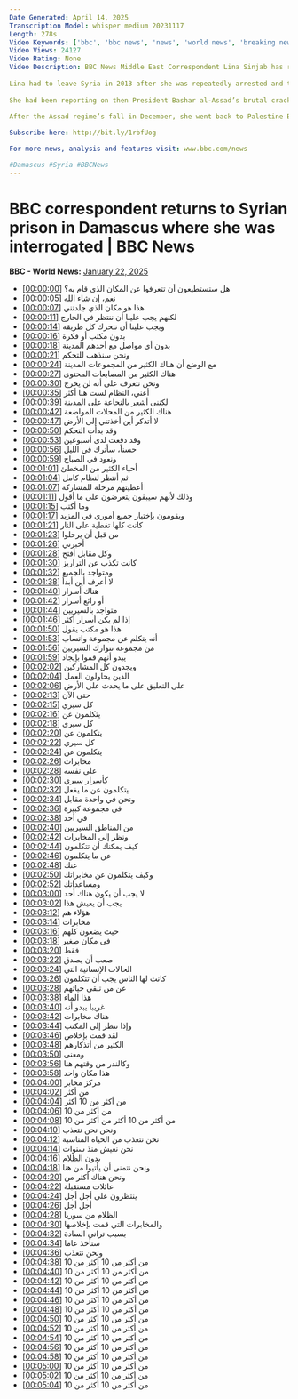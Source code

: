 ```yaml
---
Date Generated: April 14, 2025
Transcription Model: whisper medium 20231117
Length: 278s
Video Keywords: ['bbc', 'bbc news', 'news', 'world news', 'breaking news', 'us news', 'world', 'america', 'usa', 'usa news', 'india news']
Video Views: 24127
Video Rating: None
Video Description: BBC News Middle East Correspondent Lina Sinjab has returned to the Palestine Branch Prison in Damascus, Syria, where she was interrogated repeatedly.
 
Lina had to leave Syria in 2013 after she was repeatedly arrested and threatened by the regime.
 
She had been reporting on then President Bashar al-Assad’s brutal crackdown on pro-democracy protests.
 
After the Assad regime’s fall in December, she went back to Palestine Branch Prison in Damascus where she was last investigated, looking for her files.

Subscribe here: http://bit.ly/1rbfUog

For more news, analysis and features visit: www.bbc.com/news 

#Damascus #Syria #BBCNews
---
```


# BBC correspondent returns to Syrian prison in Damascus where she was interrogated | BBC News
**BBC - World News:** [January 22, 2025](https://www.youtube.com/watch?v=cgYKWZIN9KI)
*  هل ستستطيعون أن تتعرفوا عن المكان الذي قام به؟ [[00:00:00](https://www.youtube.com/watch?v=cgYKWZIN9KI&t=0.0s)]
*  نعم، إن شاء الله [[00:00:05](https://www.youtube.com/watch?v=cgYKWZIN9KI&t=5.0s)]
*  هذا هو مكان الذي جلدتني [[00:00:07](https://www.youtube.com/watch?v=cgYKWZIN9KI&t=7.0s)]
*  لكنهم يجب علينا أن ننتظر في الخارج [[00:00:11](https://www.youtube.com/watch?v=cgYKWZIN9KI&t=11.0s)]
*  ويجب علينا أن نتحرك كل طريقه [[00:00:14](https://www.youtube.com/watch?v=cgYKWZIN9KI&t=14.0s)]
*  بدون مكتب أو فكرة [[00:00:16](https://www.youtube.com/watch?v=cgYKWZIN9KI&t=16.0s)]
*  بدون أي مواصل مع أحدهم المدينة [[00:00:18](https://www.youtube.com/watch?v=cgYKWZIN9KI&t=18.0s)]
*  ونحن سنذهب للتحكم [[00:00:21](https://www.youtube.com/watch?v=cgYKWZIN9KI&t=21.0s)]
*  مع الوضع أن هناك الكثير من المجموعات المدينة [[00:00:24](https://www.youtube.com/watch?v=cgYKWZIN9KI&t=24.0s)]
*  هناك الكثير من المصابعات المحتوى [[00:00:27](https://www.youtube.com/watch?v=cgYKWZIN9KI&t=27.0s)]
*  ونحن نتعرف على أنه لن يخرج [[00:00:30](https://www.youtube.com/watch?v=cgYKWZIN9KI&t=30.0s)]
*  أعني، النظام لست هنا أكثر [[00:00:35](https://www.youtube.com/watch?v=cgYKWZIN9KI&t=35.0s)]
*  لكنني أشعر بالنجاعة على المدينة [[00:00:39](https://www.youtube.com/watch?v=cgYKWZIN9KI&t=39.0s)]
*  هناك الكثير من المحلات المواضعة [[00:00:42](https://www.youtube.com/watch?v=cgYKWZIN9KI&t=42.0s)]
*  لا أتذكر أين أخذتني إلى الأرض [[00:00:47](https://www.youtube.com/watch?v=cgYKWZIN9KI&t=47.0s)]
*  وقد بدأت التحكم [[00:00:50](https://www.youtube.com/watch?v=cgYKWZIN9KI&t=50.0s)]
*  وقد دفعت لدى أسبوعين [[00:00:53](https://www.youtube.com/watch?v=cgYKWZIN9KI&t=53.0s)]
*  حسناً، سأترك في الليل [[00:00:56](https://www.youtube.com/watch?v=cgYKWZIN9KI&t=56.0s)]
*  ونعود في الصباح [[00:00:59](https://www.youtube.com/watch?v=cgYKWZIN9KI&t=59.0s)]
*  أحياء الكثير من المخطئ [[00:01:01](https://www.youtube.com/watch?v=cgYKWZIN9KI&t=61.0s)]
*  ثم أنتظر لنظام كامل [[00:01:04](https://www.youtube.com/watch?v=cgYKWZIN9KI&t=64.0s)]
*  أعطيتهم مرحلة للمشاركة [[00:01:07](https://www.youtube.com/watch?v=cgYKWZIN9KI&t=67.0s)]
*  وذلك لأنهم سيبقون يتعرضون على ما أقول [[00:01:11](https://www.youtube.com/watch?v=cgYKWZIN9KI&t=71.0s)]
*  وما أكتب [[00:01:15](https://www.youtube.com/watch?v=cgYKWZIN9KI&t=75.0s)]
*  ويقومون بإختيار جميع أموري في المزيد [[00:01:17](https://www.youtube.com/watch?v=cgYKWZIN9KI&t=77.0s)]
*  كانت كلها تغطية على النار [[00:01:21](https://www.youtube.com/watch?v=cgYKWZIN9KI&t=81.0s)]
*  من قبل أن يرحلوا [[00:01:23](https://www.youtube.com/watch?v=cgYKWZIN9KI&t=83.0s)]
*  أخبرني [[00:01:26](https://www.youtube.com/watch?v=cgYKWZIN9KI&t=86.0s)]
*  وكل مقابل أفتح [[00:01:28](https://www.youtube.com/watch?v=cgYKWZIN9KI&t=88.0s)]
*  كانت تكذب عن التراريز [[00:01:30](https://www.youtube.com/watch?v=cgYKWZIN9KI&t=90.0s)]
*  ومتواجد بالجميع [[00:01:32](https://www.youtube.com/watch?v=cgYKWZIN9KI&t=92.0s)]
*  لا أعرف أين أبدأ [[00:01:38](https://www.youtube.com/watch?v=cgYKWZIN9KI&t=98.0s)]
*  هناك أسرار [[00:01:40](https://www.youtube.com/watch?v=cgYKWZIN9KI&t=100.0s)]
*  أو رائع أسرار [[00:01:42](https://www.youtube.com/watch?v=cgYKWZIN9KI&t=102.0s)]
*  متواجد بالسيريين [[00:01:44](https://www.youtube.com/watch?v=cgYKWZIN9KI&t=104.0s)]
*  إذا لم يكن أسرار أكثر [[00:01:46](https://www.youtube.com/watch?v=cgYKWZIN9KI&t=106.0s)]
*  هذا هو مكتب يقول [[00:01:50](https://www.youtube.com/watch?v=cgYKWZIN9KI&t=110.0s)]
*  أنه يتكلم عن مجموعة واتساب [[00:01:53](https://www.youtube.com/watch?v=cgYKWZIN9KI&t=113.0s)]
*  من مجموعة نتوارك السيريين [[00:01:56](https://www.youtube.com/watch?v=cgYKWZIN9KI&t=116.0s)]
*  يبدو أنهم قموا بإيجاد [[00:01:59](https://www.youtube.com/watch?v=cgYKWZIN9KI&t=119.0s)]
*  ويجدون كل المشاركين [[00:02:02](https://www.youtube.com/watch?v=cgYKWZIN9KI&t=122.0s)]
*  الذين يحاولون العمل [[00:02:04](https://www.youtube.com/watch?v=cgYKWZIN9KI&t=124.0s)]
*  على التعليق على ما يحدث على الأرض [[00:02:06](https://www.youtube.com/watch?v=cgYKWZIN9KI&t=126.0s)]
*  حتى الآن [[00:02:13](https://www.youtube.com/watch?v=cgYKWZIN9KI&t=133.0s)]
*  كل سيري [[00:02:15](https://www.youtube.com/watch?v=cgYKWZIN9KI&t=135.0s)]
*  يتكلمون عن [[00:02:16](https://www.youtube.com/watch?v=cgYKWZIN9KI&t=136.0s)]
*  كل سيري [[00:02:18](https://www.youtube.com/watch?v=cgYKWZIN9KI&t=138.0s)]
*  يتكلمون عن [[00:02:20](https://www.youtube.com/watch?v=cgYKWZIN9KI&t=140.0s)]
*  كل سيري [[00:02:22](https://www.youtube.com/watch?v=cgYKWZIN9KI&t=142.0s)]
*  يتكلمون عن [[00:02:24](https://www.youtube.com/watch?v=cgYKWZIN9KI&t=144.0s)]
*  مخابرات [[00:02:26](https://www.youtube.com/watch?v=cgYKWZIN9KI&t=146.0s)]
*  على نفسه [[00:02:28](https://www.youtube.com/watch?v=cgYKWZIN9KI&t=148.0s)]
*  كأسرار سيري [[00:02:30](https://www.youtube.com/watch?v=cgYKWZIN9KI&t=150.0s)]
*  يتكلمون عن ما يفعل [[00:02:32](https://www.youtube.com/watch?v=cgYKWZIN9KI&t=152.0s)]
*  ونحن في واحدة مقابل [[00:02:34](https://www.youtube.com/watch?v=cgYKWZIN9KI&t=154.0s)]
*  في مجموعة كبيرة [[00:02:36](https://www.youtube.com/watch?v=cgYKWZIN9KI&t=156.0s)]
*  في أحد [[00:02:38](https://www.youtube.com/watch?v=cgYKWZIN9KI&t=158.0s)]
*  من المناطق السيريين [[00:02:40](https://www.youtube.com/watch?v=cgYKWZIN9KI&t=160.0s)]
*  ونظر إلى المخابرات [[00:02:42](https://www.youtube.com/watch?v=cgYKWZIN9KI&t=162.0s)]
*  كيف يمكنك أن تتكلمون [[00:02:44](https://www.youtube.com/watch?v=cgYKWZIN9KI&t=164.0s)]
*  عن ما يتكلمون [[00:02:46](https://www.youtube.com/watch?v=cgYKWZIN9KI&t=166.0s)]
*  عنك [[00:02:48](https://www.youtube.com/watch?v=cgYKWZIN9KI&t=168.0s)]
*  وكيف يتكلمون عن مخابراتك [[00:02:50](https://www.youtube.com/watch?v=cgYKWZIN9KI&t=170.0s)]
*  ومساعداتك [[00:02:52](https://www.youtube.com/watch?v=cgYKWZIN9KI&t=172.0s)]
*  لا يجب أن يكون هناك أحد [[00:03:00](https://www.youtube.com/watch?v=cgYKWZIN9KI&t=180.0s)]
*  يجب أن يعيش هذا [[00:03:02](https://www.youtube.com/watch?v=cgYKWZIN9KI&t=182.0s)]
*  هؤلاء هم [[00:03:12](https://www.youtube.com/watch?v=cgYKWZIN9KI&t=192.0s)]
*  مخابرات [[00:03:14](https://www.youtube.com/watch?v=cgYKWZIN9KI&t=194.0s)]
*  حيث يضعون كلهم [[00:03:16](https://www.youtube.com/watch?v=cgYKWZIN9KI&t=196.0s)]
*  في مكان صغير [[00:03:18](https://www.youtube.com/watch?v=cgYKWZIN9KI&t=198.0s)]
*  فقط [[00:03:20](https://www.youtube.com/watch?v=cgYKWZIN9KI&t=200.0s)]
*  صعب أن يصدق [[00:03:22](https://www.youtube.com/watch?v=cgYKWZIN9KI&t=202.0s)]
*  الحالات الإنسانية التي [[00:03:24](https://www.youtube.com/watch?v=cgYKWZIN9KI&t=204.0s)]
*  كانت لها الناس يجب أن تتكلمون [[00:03:26](https://www.youtube.com/watch?v=cgYKWZIN9KI&t=206.0s)]
*  عن من تبقى حياتهم [[00:03:28](https://www.youtube.com/watch?v=cgYKWZIN9KI&t=208.0s)]
*  هذا الماء [[00:03:38](https://www.youtube.com/watch?v=cgYKWZIN9KI&t=218.0s)]
*  غريبا يبدو أنه [[00:03:40](https://www.youtube.com/watch?v=cgYKWZIN9KI&t=220.0s)]
*  هناك مخابرات [[00:03:42](https://www.youtube.com/watch?v=cgYKWZIN9KI&t=222.0s)]
*  وإذا تنظر إلى المكتب [[00:03:44](https://www.youtube.com/watch?v=cgYKWZIN9KI&t=224.0s)]
*  لقد قمت بإخلاص [[00:03:46](https://www.youtube.com/watch?v=cgYKWZIN9KI&t=226.0s)]
*  الكثير من أتذكارهم [[00:03:48](https://www.youtube.com/watch?v=cgYKWZIN9KI&t=228.0s)]
*  ومعنى [[00:03:50](https://www.youtube.com/watch?v=cgYKWZIN9KI&t=230.0s)]
*  وكالندر من وقتهم هنا [[00:03:56](https://www.youtube.com/watch?v=cgYKWZIN9KI&t=236.0s)]
*  هذا مكان واحد [[00:03:58](https://www.youtube.com/watch?v=cgYKWZIN9KI&t=238.0s)]
*  مركز مخابر [[00:04:00](https://www.youtube.com/watch?v=cgYKWZIN9KI&t=240.0s)]
*  من أكثر [[00:04:02](https://www.youtube.com/watch?v=cgYKWZIN9KI&t=242.0s)]
*  من أكثر من 10 أكثر [[00:04:04](https://www.youtube.com/watch?v=cgYKWZIN9KI&t=244.0s)]
*  من أكثر من 10 [[00:04:06](https://www.youtube.com/watch?v=cgYKWZIN9KI&t=246.0s)]
*  من أكثر من 10 أكثر من أكثر من 10 [[00:04:08](https://www.youtube.com/watch?v=cgYKWZIN9KI&t=248.0s)]
*  ونحن نحن نتعذب [[00:04:10](https://www.youtube.com/watch?v=cgYKWZIN9KI&t=250.0s)]
*  نحن نتعذب من الحياة المناسبة [[00:04:12](https://www.youtube.com/watch?v=cgYKWZIN9KI&t=252.0s)]
*  نحن نعيش منذ سنوات [[00:04:14](https://www.youtube.com/watch?v=cgYKWZIN9KI&t=254.0s)]
*  بدون الظلام [[00:04:16](https://www.youtube.com/watch?v=cgYKWZIN9KI&t=256.0s)]
*  ونحن نتمنى أن يأتيوا من هنا [[00:04:18](https://www.youtube.com/watch?v=cgYKWZIN9KI&t=258.0s)]
*  ونحن هناك أكثر من [[00:04:20](https://www.youtube.com/watch?v=cgYKWZIN9KI&t=260.0s)]
*  عائلات مستقبلة [[00:04:22](https://www.youtube.com/watch?v=cgYKWZIN9KI&t=262.0s)]
*  ينتظرون على أجل أجل [[00:04:24](https://www.youtube.com/watch?v=cgYKWZIN9KI&t=264.0s)]
*  أجل أجل [[00:04:26](https://www.youtube.com/watch?v=cgYKWZIN9KI&t=266.0s)]
*  الظلام من سوريا [[00:04:28](https://www.youtube.com/watch?v=cgYKWZIN9KI&t=268.0s)]
*  والمخابرات التي قمت بإخلاصها [[00:04:30](https://www.youtube.com/watch?v=cgYKWZIN9KI&t=270.0s)]
*  بسبب تراني السادة [[00:04:32](https://www.youtube.com/watch?v=cgYKWZIN9KI&t=272.0s)]
*  ستأخذ عاما [[00:04:34](https://www.youtube.com/watch?v=cgYKWZIN9KI&t=274.0s)]
*  ونحن نتعذب [[00:04:36](https://www.youtube.com/watch?v=cgYKWZIN9KI&t=276.0s)]
*  من أكثر من 10 أكثر من 10 [[00:04:38](https://www.youtube.com/watch?v=cgYKWZIN9KI&t=278.0s)]
*  من أكثر من 10 أكثر من 10 [[00:04:40](https://www.youtube.com/watch?v=cgYKWZIN9KI&t=280.0s)]
*  من أكثر من 10 أكثر من 10 [[00:04:42](https://www.youtube.com/watch?v=cgYKWZIN9KI&t=282.0s)]
*  من أكثر من 10 أكثر من 10 [[00:04:44](https://www.youtube.com/watch?v=cgYKWZIN9KI&t=284.0s)]
*  من أكثر من 10 أكثر من 10 [[00:04:46](https://www.youtube.com/watch?v=cgYKWZIN9KI&t=286.0s)]
*  من أكثر من 10 أكثر من 10 [[00:04:48](https://www.youtube.com/watch?v=cgYKWZIN9KI&t=288.0s)]
*  من أكثر من 10 أكثر من 10 [[00:04:50](https://www.youtube.com/watch?v=cgYKWZIN9KI&t=290.0s)]
*  من أكثر من 10 أكثر من 10 [[00:04:52](https://www.youtube.com/watch?v=cgYKWZIN9KI&t=292.0s)]
*  من أكثر من 10 أكثر من 10 [[00:04:54](https://www.youtube.com/watch?v=cgYKWZIN9KI&t=294.0s)]
*  من أكثر من 10 أكثر من 10 [[00:04:56](https://www.youtube.com/watch?v=cgYKWZIN9KI&t=296.0s)]
*  من أكثر من 10 أكثر من 10 [[00:04:58](https://www.youtube.com/watch?v=cgYKWZIN9KI&t=298.0s)]
*  من أكثر من 10 أكثر من 10 [[00:05:00](https://www.youtube.com/watch?v=cgYKWZIN9KI&t=300.0s)]
*  من أكثر من 10 أكثر من 10 [[00:05:02](https://www.youtube.com/watch?v=cgYKWZIN9KI&t=302.0s)]
*  من أكثر من 10 أكثر من 10 [[00:05:04](https://www.youtube.com/watch?v=cgYKWZIN9KI&t=304.0s)]
